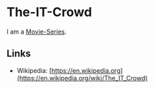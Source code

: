 # The-IT-Crowd

I am a [Movie-Series](200300003.md).

## Links

- Wikipedia: [https://en.wikipedia.org](https://en.wikipedia.org/wiki/The_IT_Crowd)
